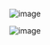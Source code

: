 ![image](https://github.com/yangshiteng/Data-Science-Learning-Path/assets/60442877/60e46251-9278-4b2a-80a7-4a47fd23be09)

![image](https://github.com/yangshiteng/Data-Science-Learning-Path/assets/60442877/6d0e6205-ba67-41ca-8773-ab7c2e6cdb8d)
